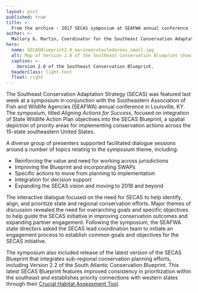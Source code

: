 ```yaml
---
layout: post
published: true
title: >-
  From the archive - 2017 SECAS symposium at SEAFWA annual conference
author: >-
  Mallory G. Martin, Coordinator for the Southeast Conservation Adaptation Strategy
hero:
  name: SECASBlueprint2_0_marineprotectedareas_small.jpg
  alt: Map of Version 2.0 of the Southeast Conservation Blueprint showing high value areas in dark blue, medium value areas in light blue, and protected areas in green.
  caption: >-
    Version 2.0 of the Southeast Conservation Blueprint.
  headerClass: light-text
  float: right
---
```

The Southeast Conservation Adaptation Strategy (SECAS) was featured last week at a symposium in conjunction with the Southeastern Association of Fish and Wildlife Agencies (SEAFWA) annual conference in Louisville, KY.  The symposium, titled _Aligning Actions for Success_, focused on integration of State Wildlife Action Plan objectives into the SECAS Blueprint, a spatial depiction of priority areas for implementing conservation actions across the 15-state southeastern United States.<!--more-->

A diverse group of presenters supported facilitated dialogue sessions around a number of topics relating to the symposium theme, including:

- Reinforcing the value and need for working across jurisdictions
- Improving the Blueprint and incorporating SWAPs
- Specific actions to move from planning to implementation
- Integration for decision support
- Expanding the SECAS vision and moving to 2018 and beyond

The interactive dialogue focused on the need for SECAS to help identify, align, and prioritize state and regional conservation efforts.  Major themes of discussion revealed the need for overarching goals and specific objectives to help guide the SECAS initiative in improving conservation outcomes and expanding partner engagement.  Following the symposium, the SEAFWA state directors asked the SECAS lead coordination team to initiate an engagement process to establish common goals and objectives for the SECAS initiative.

The symposium also included release of the latest version of the SECAS Blueprint that integrates sub-regional conservation planning efforts, including Version 2.2 of the South Atlantic Conservation Blueprint. This latest SECAS Blueprint features improved consistency in prioritization within the southeast and establishes priority connections with western states through their [Crucial Habitat Assessment Tool](http://www.wafwachat.org/).
